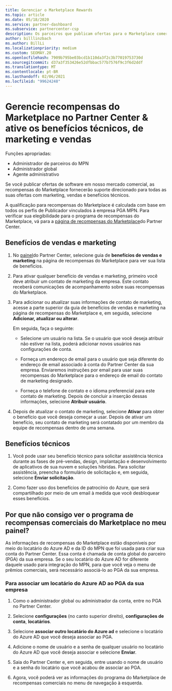 ```yaml
---
title: Gerenciar o Marketplace Rewards
ms.topic: article
ms.date: 05/18/2020
ms.service: partner-dashboard
ms.subservice: partnercenter-csp
description: Os parceiros que publicam ofertas para o Marketplace comercial estão qualificados para os benefícios que oferecem suporte de marketing.
author: billlinzbach
ms.author: BillLi
ms.localizationpriority: medium
ms.custom: SEOMAY.20
ms.openlocfilehash: 7909b795be03bcd1b110da3f2c3b77019753730d
ms.sourcegitcommit: d37a3f353426e52dfbbac577b7576f9c3f6d2ddf
ms.translationtype: MT
ms.contentlocale: pt-BR
ms.lasthandoff: 02/06/2021
ms.locfileid: "99624248"
---
```

# <a name="manage-marketplace-rewards-in-partner-center--activate-marketing-sales-and-technical-benefits"></a>Gerencie recompensas do Marketplace no Partner Center & ative os benefícios técnicos, de marketing e vendas

Funções apropriadas:

- Administrador de parceiros do MPN
- Administrador global
- Agente administrativo

Se você publicar ofertas de software em nosso mercado comercial, as recompensas do Marketplace fornecerão suporte direcionado para todas as suas ofertas com marketing, vendas e benefícios técnicos.

A qualificação para recompensas do Marketplace é calculada com base em todos os perfis de Publicador vinculados à empresa PGA MPN. Para verificar sua elegibilidade para o programa de recompensas do Marketplace, vá para a [página de recompensas do Marketplace](https://partner.microsoft.com/dashboard/mpn/program/commercialmarketplace)do Partner Center.

## <a name="sales-and-marketing-benefits"></a>Benefícios de vendas e marketing

1. No [painel](https://partner.microsoft.com/dashboard)do Partner Center, selecione guia de **benefícios de vendas e marketing** na página de recompensas do Marketplace para ver sua lista de benefícios. 

2. Para ativar qualquer benefício de vendas e marketing, primeiro você deve atribuir um contato de marketing da empresa. Este contato receberá comunicações de acompanhamento sobre suas recompensas do Marketplace.

3. Para adicionar ou atualizar suas informações de contato de marketing, acesse a parte superior da guia de benefícios de vendas e marketing na página de recompensas do Marketplace e, em seguida, selecione **Adicionar, atualizar ou alterar**. 

   Em seguida, faça o seguinte:

   - Selecione um usuário na lista. Se o usuário que você deseja atribuir não estiver na lista, poderá adicionar novos usuários nas configurações de conta.

   - Forneça um endereço de email para o usuário que seja diferente do endereço de email associado à conta do Partner Center da sua empresa. Enviaremos instruções por email para usar suas recompensas do Marketplace para o endereço de email do contato de marketing designado.

   - Forneça o telefone de contato e o idioma preferencial para este contato de marketing. Depois de concluir a inserção dessas informações, selecione **Atribuir usuário**.

4. Depois de atualizar o contato de marketing, selecione **Ativar** para obter o benefício que você deseja começar a usar. Depois de ativar um benefício, seu contato de marketing será contatado por um membro da equipe de recompensas dentro de uma semana.

## <a name="technical-benefits"></a>Benefícios técnicos

1. Você pode usar seu benefício técnico para solicitar assistência técnica durante as fases de pré-vendas, design, implantação e desenvolvimento de aplicativos de sua nuvem e soluções híbridas. Para solicitar assistência, preencha o formulário de solicitação e, em seguida, selecione **Enviar solicitação**.

2. Como fazer uso dos benefícios de patrocínio do Azure, que será compartilhado por meio de um email à medida que você desbloquear esses benefícios.

## <a name="why-cant-i-see-the-commercial-marketplace-rewards-program-on-my-dashboard"></a>Por que não consigo ver o programa de recompensas comerciais do Marketplace no meu painel?

As informações de recompensas do Marketplace estão disponíveis por meio do locatário do Azure AD e da ID do MPN que foi usada para criar sua conta do Partner Center. Essa conta é chamada de conta global do parceiro (PGA) da sua empresa. Se o seu locatário do Azure AD for diferente daquele usado para integração do MPN, para que você veja o menu de prêmios comerciais, será necessário associá-lo ao PGA da sua empresa.

### <a name="to-associate-an-azure-ad-tenant-with-the-pga-of-your-company"></a>Para associar um locatário do Azure AD ao PGA da sua empresa

1. Como o administrador global ou administrador da conta, entre no PGA no Partner Center.

2. Selecione **configurações** (no canto superior direito), **configurações de conta**, **locatários**. 

3. Selecione **associar outro locatário do Azure ad** e selecione o locatário do Azure AD que você deseja associar ao PGA.

4. Adicione o nome de usuário e a senha de qualquer usuário no locatário do Azure AD que você deseja associar e selecione **Enviar**.

5. Saia do Partner Center e, em seguida, entre usando o nome de usuário e a senha do locatário que você acabou de associar ao PGA.

6. Agora, você poderá ver as informações do programa do Marketplace de recompensas comerciais no menu de navegação à esquerda.

